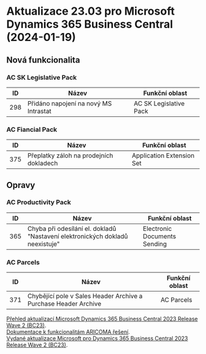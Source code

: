 ﻿# Aktualizace 23.03 pro Microsoft Dynamics 365 Business Central (2024-01-19)

## Nová funkcionalita

### AC SK Legislative Pack

| ID | Název | Funkční oblast|
| --------- | --------- | --------- |
|298|Přidáno napojení na nový MS Intrastat|AC SK Legislative Pack|

### AC Fiancial Pack

| ID | Název | Funkční oblast|
| --------- | --------- | --------- |
|375|Přeplatky záloh na prodejních dokladech|Application Extension Set|

## Opravy

### AC Productivity Pack

| ID | Název | Funkční oblast|
| --------- | --------- | --------- |
|365|Chyba při odesílání el. dokladů "Nastavení elektronických dokladů neexistuje"|Electronic Documents Sending|

### AC Parcels

| ID | Název | Funkční oblast|
| --------- | --------- | --------- |
|371|Chybějící pole v Sales Header Archive a Purchase Header Archive|AC Parcels|

[Přehled aktualizací Microsoft Dynamics 365 Business Central 2023 Release Wave 2 (BC23)](Updates-bc23.md).  
[Dokumentace k funkcionalitám ARICOMA řešení](https://muj.autocont.cz/docs/cs-cz/dynamics365/business-central/AC-Solutions/ac-solutions.html).  
[Vydané aktualizace Microsoft pro Dynamics 365 Business Central 2023 Release Wave 2 (BC23)](https://support.microsoft.com/en-us/topic/released-updates-for-microsoft-dynamics-365-business-central-2023-release-wave-2-7a4f98e8-66b9-4484-9bc1-66c466d8a82d).  
